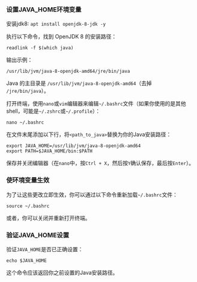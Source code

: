 ### 设置JAVA_HOME环境变量

安装jdk8: `apt install openjdk-8-jdk -y`

执行以下命令，找到 OpenJDK 8 的安装路径：

`readlink -f $(which java)`

输出示例：

`/usr/lib/jvm/java-8-openjdk-amd64/jre/bin/java`

Java 的主目录是 `/usr/lib/jvm/java-8-openjdk-amd64`（去掉 `/jre/bin/java`）。

打开终端，使用`nano`或`vim`编辑器来编辑`~/.bashrc`文件（如果你使用的是其他shell，可能是`~/.zshrc`或`~/.profile`）：

```
nano ~/.bashrc
```

在文件末尾添加以下行，将`<path_to_java>`替换为你的Java安装路径：

```
export JAVA_HOME=/usr/lib/jvm/java-8-openjdk-amd64
export PATH=$JAVA_HOME/bin:$PATH
```

保存并关闭编辑器（在`nano`中，按`Ctrl + X`，然后按`Y`确认保存，最后按`Enter`）。

### 使环境变量生效

为了让这些更改立即生效，你可以通过以下命令重新加载`~/.bashrc`文件：

```
source ~/.bashrc
```

或者，你可以关闭并重新打开终端。

### 验证JAVA_HOME设置

验证`JAVA_HOME`是否已正确设置：

```
echo $JAVA_HOME
```

这个命令应该返回你之前设置的Java安装路径。
